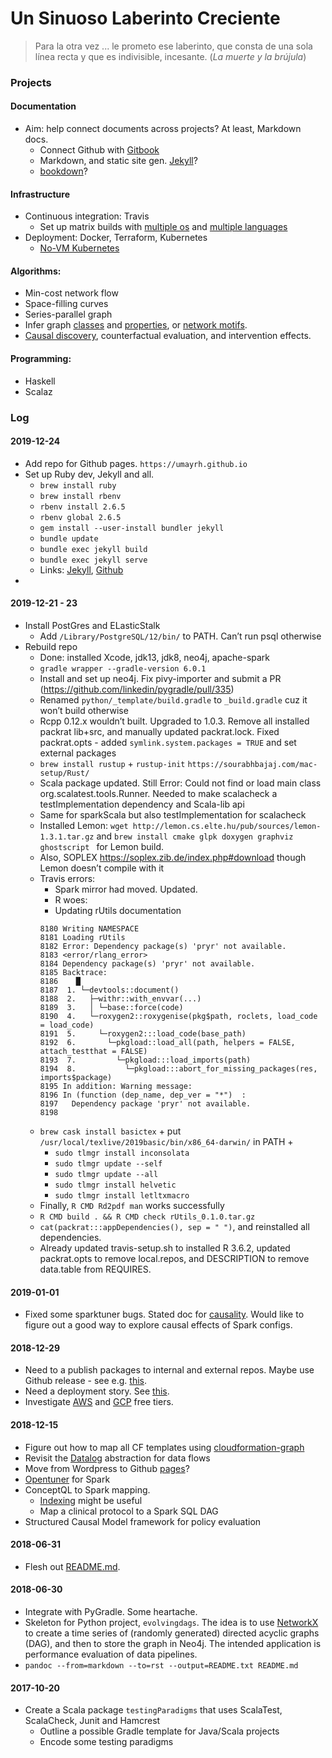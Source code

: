 # Un Sinuoso Laberinto Creciente

> Para la otra vez ... le prometo ese laberinto, que consta de una sola línea recta y que es indivisible, incesante. (_La muerte y la brújula_)

### Projects

#### Documentation

* Aim: help connect documents across projects? At least, Markdown docs.
  * Connect Github with [Gitbook](https://umayrh.gitbook.io/docs/)
  * Markdown, and static site gen. [Jekyll](https://github.com/jekyll/jekyll)?
  * [bookdown](https://bookdown.org/yihui/bookdown/)?
 
#### Infrastructure

* Continuous integration: Travis 
  * Set up matrix builds with [multiple os](https://docs.travis-ci.com/user/multi-os/) 
    and [multiple languages](https://stackoverflow.com/questions/27644586/how-to-set-up-travis-ci-with-multiple-languages)
* Deployment: Docker, Terraform, Kubernetes
  * [No-VM Kubernetes](https://blog.travis-ci.com/2017-10-26-running-kubernetes-on-travis-ci-with-minikube)

#### Algorithms:

* Min-cost network flow
* Space-filling curves
* Series-parallel graph
* Infer graph [classes](http://www.graphclasses.org/index.html) and 
  [properties](https://gap-packages.github.io/Digraphs/doc/chap6.html#X7ADDEFD478D470D5),
  or [network motifs](https://en.wikipedia.org/wiki/Network_motif). 
* [Causal discovery](http://ftp.cs.ucla.edu/pub/stat_ser/R156.pdf), counterfactual
  evaluation, and intervention effects.

#### Programming:

* Haskell
* Scalaz

### Log
#### 2019-12-24
* Add repo for Github pages. `https://umayrh.github.io` 
* Set up Ruby dev, Jekyll and all.
  * `brew install ruby`
  * `brew install rbenv`
  * `rbenv install 2.6.5`
  * `rbenv global 2.6.5`
  * `gem install --user-install bundler jekyll`
  * `bundle update`
  * `bundle exec jekyll build`
  * `bundle exec jekyll serve`
  * Links: [Jekyll](https://jekyllrb.com/docs/), 
    [Github](https://help.github.com/en/github/working-with-github-pages/setting-up-a-github-pages-site-with-jekyll)
* 

#### 2019-12-21 - 23
* Install PostGres and ELasticStalk
  * Add `/Library/PostgreSQL/12/bin/` to PATH. Can’t run psql otherwise
* Rebuild repo
  * Done: installed Xcode, jdk13, jdk8, neo4j, apache-spark
  * `gradle wrapper --gradle-version 6.0.1`
  * Install and set up neo4j. Fix pivy-importer and submit a PR (https://github.com/linkedin/pygradle/pull/335)
  * Renamed `python/_template/build.gradle` to `_build.gradle` cuz it won’t build otherwise
  * Rcpp 0.12.x wouldn’t built. Upgraded to 1.0.3. Remove all installed packrat lib+src, and manually updated packrat.lock. 
    Fixed packrat.opts - added `symlink.system.packages = TRUE` and set external packages
  * `brew install rustup` + `rustup-init` `https://sourabhbajaj.com/mac-setup/Rust/`
  * Scala package updated. Still Error: Could not find or load main class org.scalatest.tools.Runner. Needed to make scalacheck a testImplementation dependency and Scala-lib api
  * Same for sparkScala but also testImplementation for scalacheck 
  * Installed Lemon: `wget http://lemon.cs.elte.hu/pub/sources/lemon-1.3.1.tar.gz` and `brew install cmake glpk doxygen graphviz ghostscript ` for Lemon build.
  * Also, SOPLEX https://soplex.zib.de/index.php#download though Lemon doesn’t compile with it
  * Travis errors:
    * Spark mirror had moved. Updated.
    * R woes:
    * Updating rUtils documentation
    ```
    8180 Writing NAMESPACE
    8181 Loading rUtils
    8182 Error: Dependency package(s) 'pryr' not available.
    8183 <error/rlang_error>
    8184 Dependency package(s) 'pryr' not available.
    8185 Backtrace:
    8186    █
    8187  1. └─devtools::document()
    8188  2.   ├─withr::with_envvar(...)
    8189  3.   │ └─base::force(code)
    8190  4.   └─roxygen2::roxygenise(pkg$path, roclets, load_code = load_code)
    8191  5.     └─roxygen2:::load_code(base_path)
    8192  6.       └─pkgload::load_all(path, helpers = FALSE, attach_testthat = FALSE)
    8193  7.         └─pkgload:::load_imports(path)
    8194  8.           └─pkgload:::abort_for_missing_packages(res, imports$package)
    8195 In addition: Warning message:
    8196 In (function (dep_name, dep_ver = "*")  :
    8197   Dependency package 'pryr' not available.
    8198
    ```
  * `brew cask install basictex` + put `/usr/local/texlive/2019basic/bin/x86_64-darwin/` in PATH + 
    * `sudo tlmgr install inconsolata`
    * `sudo tlmgr update --self`
    * `sudo tlmgr update --all`
    * `sudo tlmgr install helvetic`
    * `sudo tlmgr install letltxmacro`
  * Finally, `R CMD Rd2pdf man` works successfully
  * `R CMD build . && R CMD check rUtils_0.1.0.tar.gz` 
  * `cat(packrat:::appDependencies(), sep = " ")`, and reinstalled all dependencies. 
  * Already updated travis-setup.sh to installed R 3.6.2, updated packrat.opts
    to remove local.repos, and DESCRIPTION to remove data.table from REQUIRES.

#### 2019-01-01
* Fixed some sparktuner bugs. Stated doc for [causality](./Causality.md). Would like
  to figure out a good way to explore causal effects of Spark configs. 

#### 2018-12-29

* Need to a publish packages to internal and external repos. Maybe use Github
  release - see e.g. [this](https://www.victorhurdugaci.com/github-releases-travis). 
* Need a deployment story. See [this](https://medium.com/build-acl/docker-deployments-using-terraform-d2bf36ec7bdf).
* Investigate [AWS](https://aws.amazon.com/free/) and 
  [GCP](https://cloud.google.com/free/docs/gcp-free-tier) free tiers.

#### 2018-12-15

* Figure out how to map all CF templates using [cloudformation-graph](https://github.com/umayrh/cloudformation-graph)
* Revisit the [Datalog](https://github.com/frankmcsherry/blog/blob/master/posts/2018-05-19.md) abstraction for data flows
* Move from Wordpress to Github [pages](https://yunmingzhang.wordpress.com/2018/06/15/how-to-use-github-pages/#more-2128)?
* [Opentuner](http://opentuner.org/tutorial/setup/) for Spark
* ConceptQL to Spark mapping. 
  * [Indexing](http://hpc.isti.cnr.it/hpcworkshop2014/PartitionedEliasFanoIndexes.pdf) might be useful
  * Map a clinical protocol to a Spark SQL DAG
* Structured Causal Model framework for policy evaluation

#### 2018-06-31

* Flesh out [README.md](python/evolvingdag/README.md).

#### 2018-06-30

* Integrate with PyGradle. Some heartache. 
* Skeleton for Python project, `evolvingdags`. The idea is to use [NetworkX](https://networkx.github.io)
  to create a time series of (randomly generated) directed acyclic graphs (DAG), and then to
  store the graph in Neo4j. The intended application is performance evaluation of data pipelines.
* `pandoc --from=markdown --to=rst --output=README.txt README.md`

#### 2017-10-20
* Create a Scala package `testingParadigms` that uses ScalaTest, ScalaCheck, Junit and Hamcrest 
    * Outline a possible Gradle template for Java/Scala projects 
    * Encode some testing paradigms 
